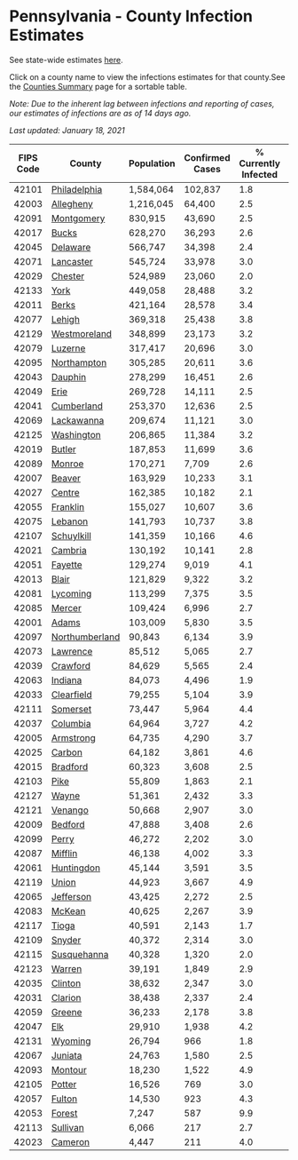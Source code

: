 # Pennsylvania - County Infection Estimates

See state-wide estimates [here](/infections/us-pa).

Click on a county name to view the infections estimates for that county.See the [Counties Summary](/infections/summary-counties) page for a sortable table.

*Note: Due to the inherent lag between infections and reporting of cases, our estimates of infections are as of 14 days ago.*

*Last updated: January 18, 2021*

|   FIPS Code |                           County |   Population |   Confirmed Cases |   % Currently Infected |   % Total Infected |
|-------------|----------------------------------|--------------|-------------------|------------------------|--------------------|
|       42101 |     [Philadelphia](philadelphia) |    1,584,064 |           102,837 |                    1.8 |               25.1 |
|       42003 |           [Allegheny](allegheny) |    1,216,045 |            64,400 |                    2.5 |               16.6 |
|       42091 |         [Montgomery](montgomery) |      830,915 |            43,690 |                    2.5 |               18.9 |
|       42017 |                   [Bucks](bucks) |      628,270 |            36,293 |                    2.6 |               20.3 |
|       42045 |             [Delaware](delaware) |      566,747 |            34,398 |                    2.4 |               22.3 |
|       42071 |           [Lancaster](lancaster) |      545,724 |            33,978 |                    3.0 |               20.6 |
|       42029 |               [Chester](chester) |      524,989 |            23,060 |                    2.0 |               15.0 |
|       42133 |                     [York](york) |      449,058 |            28,488 |                    3.2 |               19.8 |
|       42011 |                   [Berks](berks) |      421,164 |            28,578 |                    3.4 |               23.9 |
|       42077 |                 [Lehigh](lehigh) |      369,318 |            25,438 |                    3.8 |               25.0 |
|       42129 |     [Westmoreland](westmoreland) |      348,899 |            23,173 |                    3.2 |               20.6 |
|       42079 |               [Luzerne](luzerne) |      317,417 |            20,696 |                    3.0 |               23.4 |
|       42095 |       [Northampton](northampton) |      305,285 |            20,611 |                    3.6 |               24.1 |
|       42043 |               [Dauphin](dauphin) |      278,299 |            16,451 |                    2.6 |               19.2 |
|       42049 |                     [Erie](erie) |      269,728 |            14,111 |                    2.5 |               16.0 |
|       42041 |         [Cumberland](cumberland) |      253,370 |            12,636 |                    2.5 |               15.9 |
|       42069 |         [Lackawanna](lackawanna) |      209,674 |            11,121 |                    3.0 |               18.3 |
|       42125 |         [Washington](washington) |      206,865 |            11,384 |                    3.2 |               16.6 |
|       42019 |                 [Butler](butler) |      187,853 |            11,699 |                    3.6 |               19.1 |
|       42089 |                 [Monroe](monroe) |      170,271 |             7,709 |                    2.6 |               17.2 |
|       42007 |                 [Beaver](beaver) |      163,929 |            10,233 |                    3.1 |               20.2 |
|       42027 |                 [Centre](centre) |      162,385 |            10,182 |                    2.1 |               18.7 |
|       42055 |             [Franklin](franklin) |      155,027 |            10,607 |                    3.6 |               22.0 |
|       42075 |               [Lebanon](lebanon) |      141,793 |            10,737 |                    3.8 |               25.3 |
|       42107 |         [Schuylkill](schuylkill) |      141,359 |            10,166 |                    4.6 |               23.0 |
|       42021 |               [Cambria](cambria) |      130,192 |            10,141 |                    2.8 |               23.7 |
|       42051 |               [Fayette](fayette) |      129,274 |             9,019 |                    4.1 |               21.5 |
|       42013 |                   [Blair](blair) |      121,829 |             9,322 |                    3.2 |               23.0 |
|       42081 |             [Lycoming](lycoming) |      113,299 |             7,375 |                    3.5 |               20.1 |
|       42085 |                 [Mercer](mercer) |      109,424 |             6,996 |                    2.7 |               19.7 |
|       42001 |                   [Adams](adams) |      103,009 |             5,830 |                    3.5 |               17.6 |
|       42097 | [Northumberland](northumberland) |       90,843 |             6,134 |                    3.9 |               20.8 |
|       42073 |             [Lawrence](lawrence) |       85,512 |             5,065 |                    2.7 |               18.3 |
|       42039 |             [Crawford](crawford) |       84,629 |             5,565 |                    2.4 |               20.2 |
|       42063 |               [Indiana](indiana) |       84,073 |             4,496 |                    1.9 |               16.5 |
|       42033 |         [Clearfield](clearfield) |       79,255 |             5,104 |                    3.9 |               19.6 |
|       42111 |             [Somerset](somerset) |       73,447 |             5,964 |                    4.4 |               24.8 |
|       42037 |             [Columbia](columbia) |       64,964 |             3,727 |                    4.2 |               19.3 |
|       42005 |           [Armstrong](armstrong) |       64,735 |             4,290 |                    3.7 |               20.1 |
|       42025 |                 [Carbon](carbon) |       64,182 |             3,861 |                    4.6 |               19.3 |
|       42015 |             [Bradford](bradford) |       60,323 |             3,608 |                    2.5 |               17.9 |
|       42103 |                     [Pike](pike) |       55,809 |             1,863 |                    2.1 |               13.8 |
|       42127 |                   [Wayne](wayne) |       51,361 |             2,432 |                    3.3 |               15.4 |
|       42121 |               [Venango](venango) |       50,668 |             2,907 |                    3.0 |               17.4 |
|       42009 |               [Bedford](bedford) |       47,888 |             3,408 |                    2.6 |               21.7 |
|       42099 |                   [Perry](perry) |       46,272 |             2,202 |                    3.0 |               14.6 |
|       42087 |               [Mifflin](mifflin) |       46,138 |             4,002 |                    3.3 |               26.5 |
|       42061 |         [Huntingdon](huntingdon) |       45,144 |             3,591 |                    3.5 |               25.1 |
|       42119 |                   [Union](union) |       44,923 |             3,667 |                    4.9 |               24.8 |
|       42065 |           [Jefferson](jefferson) |       43,425 |             2,272 |                    2.5 |               15.9 |
|       42083 |                 [McKean](mckean) |       40,625 |             2,267 |                    3.9 |               16.7 |
|       42117 |                   [Tioga](tioga) |       40,591 |             2,143 |                    1.7 |               16.3 |
|       42109 |                 [Snyder](snyder) |       40,372 |             2,314 |                    3.0 |               17.5 |
|       42115 |       [Susquehanna](susquehanna) |       40,328 |             1,320 |                    2.0 |               10.8 |
|       42123 |                 [Warren](warren) |       39,191 |             1,849 |                    2.9 |               14.6 |
|       42035 |               [Clinton](clinton) |       38,632 |             2,347 |                    3.0 |               18.9 |
|       42031 |               [Clarion](clarion) |       38,438 |             2,337 |                    2.4 |               18.8 |
|       42059 |                 [Greene](greene) |       36,233 |             2,178 |                    3.8 |               18.3 |
|       42047 |                       [Elk](elk) |       29,910 |             1,938 |                    4.2 |               18.7 |
|       42131 |               [Wyoming](wyoming) |       26,794 |               966 |                    1.8 |               11.2 |
|       42067 |               [Juniata](juniata) |       24,763 |             1,580 |                    2.5 |               21.1 |
|       42093 |               [Montour](montour) |       18,230 |             1,522 |                    4.9 |               28.7 |
|       42105 |                 [Potter](potter) |       16,526 |               769 |                    3.0 |               14.1 |
|       42057 |                 [Fulton](fulton) |       14,530 |               923 |                    4.3 |               19.3 |
|       42053 |                 [Forest](forest) |        7,247 |               587 |                    9.9 |               23.5 |
|       42113 |             [Sullivan](sullivan) |        6,066 |               217 |                    2.7 |               10.3 |
|       42023 |               [Cameron](cameron) |        4,447 |               211 |                    4.0 |               14.5 |